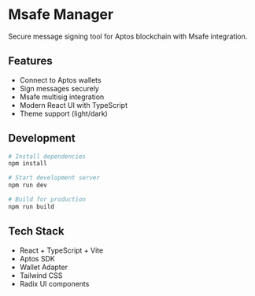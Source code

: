 # Msafe Manager

Secure message signing tool for Aptos blockchain with Msafe integration.

## Features

- Connect to Aptos wallets
- Sign messages securely
- Msafe multisig integration
- Modern React UI with TypeScript
- Theme support (light/dark)

## Development

```bash
# Install dependencies
npm install

# Start development server
npm run dev

# Build for production
npm run build
```

## Tech Stack

- React + TypeScript + Vite
- Aptos SDK
- Wallet Adapter
- Tailwind CSS
- Radix UI components
